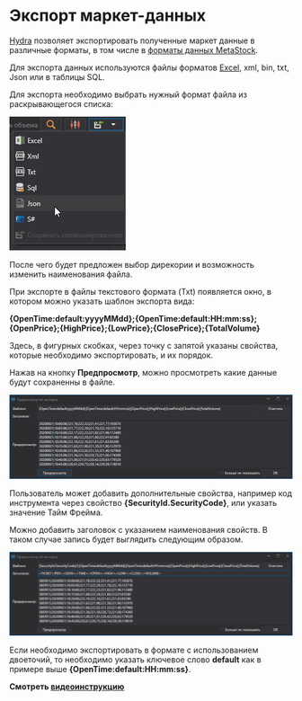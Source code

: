 # Экспорт маркет\-данных

[Hydra](../../hydra.md) позволяет экспортировать полученные маркет данные в различные форматы, в том числе в [форматы данных MetaStock](export_data/export_into_metastock.md).

Для экспорта данных используются файлы форматов [Excel](https://ru.wikipedia.org/wiki/Excel), xml, bin, txt, Json или в таблицы SQL.

Для экспорта необходимо выбрать нужный формат файла из раскрывающегося списка:

![hydra export](../../../images/hydra_export.png)

После чего будет предложен выбор дирекории и возможность изменить наименования файла.

При экспорте в файлы текстового формата (Txt) появляется окно, в котором можно указать шаблон экспорта вида: 

**{OpenTime:default:yyyyMMdd};{OpenTime:default:HH:mm:ss};{OpenPrice};{HighPrice};{LowPrice};{ClosePrice};{TotalVolume}**

Здесь, в фигурных скобках, через точку с запятой указаны свойства, которые необходимо экспортировать, и их порядок.

Нажав на кнопку **Предпросмотр**, можно просмотреть какие данные будут сохраненны в файле.

![hydra export TSLab Meta Stock 1](../../../images/hydra_export_tslab_metastock_1.png)

Пользователь может добавить дополнительные свойства, например код инструмента через свойство **{SecurityId.SecurityCode}**, или указать значение Тайм Фрейма.

Можно добавить заголовок с указанием наименования свойств. В таком случае запись будет выглядить следующим образом.

![hydra export TSLab Meta Stock 2](../../../images/hydra_export_tslab_metastock_2.png)

Если необходимо экспортировать в формате с использованием двоеточий, то необходимо указать ключевое слово **default** как в примере выше **{OpenTime:default:HH:mm:ss}**.

**Смотреть [видеоинструкцию](../videos/saving_format.md)**

